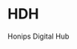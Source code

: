 # HDH
Honips Digital Hub


<!-- <div class="dark-mode-switch flex space-x-3 mt-4 border-2 p-1 rounded-full border-[#56556480]">
                <button class="flex items-center justify-center space-x-1 rounded-full p-3 bg-[#56556433]">
                    <svg width="14" height="14" viewBox="0 0 14 14" fill="none" xmlns="http://www.w3.org/2000/svg">
                        <g clip-path="url(#clip0_702_11176)">
                        <path d="M6.99988 1.16699C7.15459 1.16699 7.30297 1.22845 7.41236 1.33785C7.52176 1.44724 7.58322 1.59562 7.58322 1.75033V3.50033C7.58322 3.65504 7.52176 3.80341 7.41236 3.9128C7.30297 4.0222 7.15459 4.08366 6.99988 4.08366C6.84517 4.08366 6.6968 4.0222 6.58741 3.9128C6.47801 3.80341 6.41655 3.65504 6.41655 3.50033V1.75033C6.41655 1.59562 6.47801 1.44724 6.58741 1.33785C6.6968 1.22845 6.84517 1.16699 6.99988 1.16699V1.16699ZM6.99988 9.91699C7.15459 9.91699 7.30297 9.97845 7.41236 10.0878C7.52176 10.1972 7.58322 10.3456 7.58322 10.5003V12.2503C7.58322 12.405 7.52176 12.5534 7.41236 12.6628C7.30297 12.7722 7.15459 12.8337 6.99988 12.8337C6.84517 12.8337 6.6968 12.7722 6.58741 12.6628C6.47801 12.5534 6.41655 12.405 6.41655 12.2503V10.5003C6.41655 10.3456 6.47801 10.1972 6.58741 10.0878C6.6968 9.97845 6.84517 9.91699 6.99988 9.91699V9.91699ZM12.0516 4.08366C12.1289 4.21764 12.1499 4.37686 12.1098 4.52629C12.0698 4.67573 11.972 4.80313 11.8381 4.88049L10.3226 5.75549C10.2562 5.7944 10.1828 5.81979 10.1066 5.83022C10.0303 5.84064 9.95281 5.83588 9.87843 5.81622C9.80406 5.79655 9.73431 5.76237 9.6732 5.71564C9.61209 5.66891 9.56082 5.61056 9.52236 5.54393C9.48389 5.47731 9.45898 5.40374 9.44907 5.32745C9.43915 5.25116 9.44442 5.17366 9.46458 5.09942C9.48473 5.02518 9.51938 4.95566 9.56651 4.89486C9.61365 4.83406 9.67234 4.78318 9.73922 4.74516L11.2547 3.87016C11.3887 3.79281 11.5479 3.77185 11.6973 3.81188C11.8468 3.85192 11.9742 3.94968 12.0516 4.08366V4.08366ZM4.47405 8.45866C4.5514 8.59264 4.57236 8.75186 4.53232 8.90129C4.49229 9.05073 4.39453 9.17813 4.26055 9.25549L2.74505 10.1305C2.67868 10.1694 2.60528 10.1948 2.52906 10.2052C2.45284 10.2156 2.37531 10.2109 2.30093 10.1912C2.22656 10.1716 2.15681 10.1374 2.0957 10.0906C2.03458 10.0439 1.98332 9.98556 1.94485 9.91893C1.90639 9.85231 1.88148 9.77874 1.87157 9.70245C1.86165 9.62616 1.86692 9.54866 1.88708 9.47442C1.90723 9.40018 1.94188 9.33066 1.98901 9.26986C2.03615 9.20906 2.09484 9.15818 2.16172 9.12016L3.67722 8.24516C3.8112 8.16781 3.97042 8.14685 4.11985 8.18688C4.26928 8.22692 4.39669 8.32468 4.47405 8.45866ZM12.0516 9.91699C11.9742 10.051 11.8468 10.1487 11.6973 10.1888C11.5479 10.2288 11.3887 10.2078 11.2547 10.1305L9.73922 9.25549C9.60633 9.17759 9.50965 9.05028 9.47028 8.90136C9.43091 8.75244 9.45204 8.59399 9.52906 8.46059C9.60608 8.32719 9.73274 8.22966 9.8814 8.1893C10.0301 8.14895 10.1886 8.16902 10.3226 8.24516L11.8381 9.12016C11.972 9.19752 12.0698 9.32493 12.1098 9.47436C12.1499 9.62379 12.1289 9.78301 12.0516 9.91699ZM4.47405 5.54199C4.39669 5.67597 4.26928 5.77373 4.11985 5.81377C3.97042 5.85381 3.8112 5.83284 3.67722 5.75549L2.16172 4.88049C2.09484 4.84247 2.03615 4.79159 1.98901 4.73079C1.94188 4.66999 1.90723 4.60047 1.88708 4.52623C1.86692 4.45199 1.86165 4.37449 1.87157 4.2982C1.88148 4.22191 1.90639 4.14834 1.94485 4.08172C1.98332 4.01509 2.03458 3.95674 2.0957 3.91001C2.15681 3.86328 2.22656 3.8291 2.30093 3.80943C2.37531 3.78977 2.45284 3.78501 2.52906 3.79543C2.60528 3.80586 2.67868 3.83125 2.74505 3.87016L4.26055 4.74516C4.39453 4.82252 4.49229 4.94993 4.53232 5.09936C4.57236 5.24879 4.5514 5.40801 4.47405 5.54199Z" fill="#565564"/>
                        </g>
                        <defs>
                        <clipPath id="clip0_702_11176">
                        <rect width="14" height="14" fill="white"/>
                        </clipPath>
                        </defs>
                    </svg>     
                    
                    <p>Light Mode</p>
                </button>

                <button class="flex items-center justify-center space-x-1 rounded-full p-3">
                    <svg width="14" height="14" viewBox="0 0 14 14" fill="none" xmlns="http://www.w3.org/2000/svg">
                        <g clip-path="url(#clip0_702_11179)">
                        <path d="M6.63817 1.17773C6.20833 1.57826 5.86357 2.06127 5.62445 2.59793C5.38533 3.13459 5.25675 3.71392 5.24639 4.30135C5.23602 4.88879 5.34408 5.47229 5.56412 6.01705C5.78416 6.56182 6.11167 7.05668 6.52711 7.47213C6.94256 7.88757 7.43742 8.21508 7.98218 8.43512C8.52695 8.65516 9.11045 8.76322 9.69788 8.75285C10.2853 8.74249 10.8646 8.61391 11.4013 8.37479C11.938 8.13567 12.421 7.79091 12.8215 7.36107C12.636 10.4148 10.1008 12.8333 7.00042 12.8333C3.77809 12.8333 1.1665 10.2217 1.1665 6.99998C1.1665 3.89957 3.585 1.3644 6.63817 1.17773Z" fill="#565564"/>
                        </g>
                        <defs>
                        <clipPath id="clip0_702_11179">
                        <rect width="14" height="14" fill="white"/>
                        </clipPath>
                        </defs>
                    </svg>                           
                    
                    <p>Dark Mode</p>
                </button>
            </div> -->